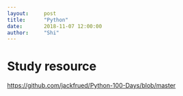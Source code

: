 ```yaml
---
layout:     post
title:      "Python"
date:       2018-11-07 12:00:00
author:     "Shi"
---
```


# Study resource

https://github.com/jackfrued/Python-100-Days/blob/master



